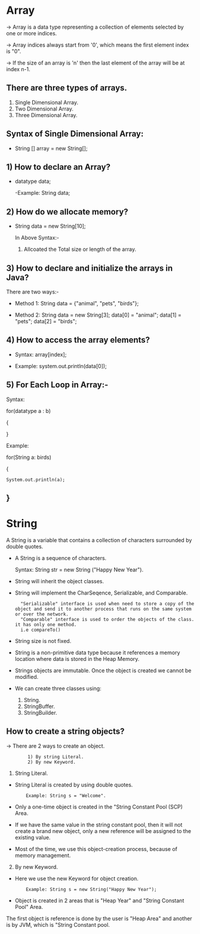 
# Array

-> Array is a data type representing a collection of elements selected by one or more indices.

-> Array indices always start from '0', which means the first element index is "0".

-> If the size of an array is 'n' then the last element of the array will be at index n-1.

## There are three types of arrays.
1) Single Dimensional Array.
2) Two Dimensional Array.
3) Three Dimensional Array.

## Syntax of Single Dimensional Array:

* String [] array = new String[];  
         
## 1) How to declare an Array?

* datatype data;
     
     -Example: String data;

## 2) How do we allocate memory?

* String data = new String[10];

   In Above Syntax:-
   
   1) Allcoated the Total size or length of the array.

## 3) How to declare and initialize the arrays in Java?

There are two ways:-
* Method 1: String data = {"animal", "pets", "birds"};

* Method 2: String data = new String[3];
            data[0] = "animal";
            data[1] = "pets";
            data[2] = "birds";
## 4) How to access the array elements?
* Syntax: array[index];

* Example: system.out.println(data[0]);

## 5) For Each Loop in Array:-

Syntax:

 for(datatype a : b)
 
 {
    
 }

Example: 

for(String a: birds)
 
  {

    System.out.println(a);
}
--------------------------------------------------------------------------------------------------------------------------------------------------------------------

# String

A String is a variable that contains a collection of characters surrounded by double quotes.

* A String is a sequence of characters.

     Syntax:   String str = new String ("Happy New Year").
    
* String will inherit the object classes.
* String will implement the CharSeqence, Serializable, and Comparable.
                     
        "Serializable" interface is used when need to store a copy of the object and send it to another process that runs on the same system or over the network.
        "Comparable" interface is used to order the objects of the class. it has only one method. 
        i.e compareTo()

* String size is not fixed.
* String is a non-primitive data type because it references a memory location where data is stored in the Heap Memory.

* Strings objects are immutable.
    Once the object is created we cannot be modified.
* We can create three classes using:
     1) String.
     2) StringBuffer.
     3) StringBuilder.


## How to create a string objects?
-> There are 2 ways to create an object.

            1) By string Literal.
            2) By new Keyword.

1) String Literal.
  - String  Literal is created by using double quotes.

            Example: String s = "Welcome".
  - Only a one-time object is created in the "String Constant Pool (SCP) Area.          
   - If we have the same value in the string constant pool, then it will not create a brand new object, only a new reference will be assigned to the existing value.
   - Most of the time, we use this object-creation process, because of memory management.

2) By new Keyword.

  - Here we use the new Keyword for object creation.

            Example: String s = new String("Happy New Year");
  - Object is created in 2 areas that is "Heap Year" and "String Constant Pool" Area.

  The first object is reference is done by the user is "Heap Area" and another is by JVM, which is "String Constant pool.
